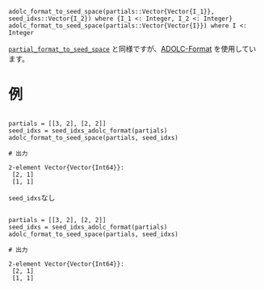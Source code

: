 ```
adolc_format_to_seed_space(partials::Vector{Vector{I_1}}, seed_idxs::Vector{I_2}) where {I_1 <: Integer, I_2 <: Integer}
adolc_format_to_seed_space(partials::Vector{Vector{I}}) where I <: Integer
```

[`partial_format_to_seed_space`](@ref) と同様ですが、[ADOLC-Format](@ref) を使用しています。

# 例

```jldoctest

partials = [[3, 2], [2, 2]]
seed_idxs = seed_idxs_adolc_format(partials)
adolc_format_to_seed_space(partials, seed_idxs)

# 出力

2-element Vector{Vector{Int64}}:
 [2, 1]
 [1, 1]
```

`seed_idxs`なし

```jldoctest

partials = [[3, 2], [2, 2]]
seed_idxs = seed_idxs_adolc_format(partials)
adolc_format_to_seed_space(partials, seed_idxs)

# 出力

2-element Vector{Vector{Int64}}:
 [2, 1]
 [1, 1]
```

